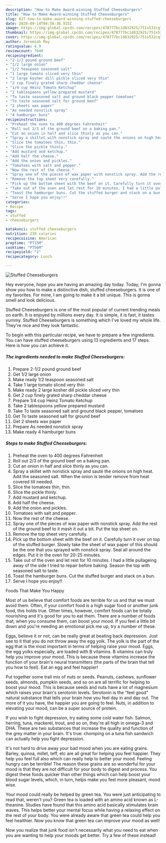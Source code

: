 ```yaml
---
description: "How to Make Award-winning Stuffed Cheeseburgers"
title: "How to Make Award-winning Stuffed Cheeseburgers"
slug: 627-how-to-make-award-winning-stuffed-cheeseburgers
date: 2020-09-14T04:50:36.915Z
image: https://img-global.cpcdn.com/recipes/478777bc1d832925/751x532cq70/stuffed-cheeseburgers-recipe-main-photo.jpg
thumbnail: https://img-global.cpcdn.com/recipes/478777bc1d832925/751x532cq70/stuffed-cheeseburgers-recipe-main-photo.jpg
cover: https://img-global.cpcdn.com/recipes/478777bc1d832925/751x532cq70/stuffed-cheeseburgers-recipe-main-photo.jpg
author: Jeremiah May
ratingvalue: 4.9
reviewcount: 7640
recipeingredient:
- "2-1/2 pound ground beef"
- "1/2 large onion"
- "1/2 teaspoon seasoned salt"
- "1 large tomato sliced very thin"
- "2 large kosher dill pickle sliced very thin"
- "2 cup finely grated sharp cheddar cheese"
- "1/4 cup Heinz Tomato Ketchup"
- "2 tablespoons yellow prepared mustard"
- "To taste seasoned salt and ground black pepper tomatoes"
- "To taste seasoned salt for ground beef"
- "2 sheets wax paper"
- "As needed nonstick spray"
- "4 hamburger buns"
recipeinstructions:
- "Preheat the oven to 400 degrees Fahrenheit"
- "Roll out 2/3 of the ground beef on a baking pan."
- "Cut an onion in half and slice thinly as you can."
- "Spray a skillet with nonstick spray and sauté the onions on high heat. Add the seasoned salt. When the onion is tender remove from heat covered till needed."
- "Slice the tomatoes thin, thin."
- "Slice the pickle thinly."
- "Add mustard and ketchup."
- "Add half the cheese."
- "Add the onion and pickles."
- "Tomatoes with salt and pepper."
- "Now the rest of the cheese."
- "Spray one of the pieces of wax paper with nonstick spray. Add the rest of the ground beef to it mash it out a bit. Put the top sheet on."
- "Remove the top sheet very carefully."
- "Pick up the bottom sheet with the beef on it. Carefully turn it over on top of the stuffed burger. Slowly take the sheet of wax paper of this should be the one that you sprayed with nonstick spray. Seal all around the edges. Put it in the oven for 20-25 minutes."
- "Take out of the oven and let rest for 10 minutes. I had a little pullageing away of the side I tried to repair before baking. Season the top with seasoned salt to taste."
- "Toast the hamburger buns. Cut the stuffed burger and stack on a bun."
- "Serve I hope you enjoy!!"
categories:
- Recipe
tags:
- stuffed
- cheeseburgers

katakunci: stuffed cheeseburgers 
nutrition: 239 calories
recipecuisine: American
preptime: "PT15M"
cooktime: "PT56M"
recipeyield: "2"
recipecategory: Lunch

---
```



![Stuffed Cheeseburgers](https://img-global.cpcdn.com/recipes/478777bc1d832925/751x532cq70/stuffed-cheeseburgers-recipe-main-photo.jpg)

Hey everyone, hope you are having an amazing day today. Today, I'm gonna show you how to make a distinctive dish, stuffed cheeseburgers. It is one of my favorites. For mine, I am going to make it a bit unique. This is gonna smell and look delicious.



Stuffed Cheeseburgers is one of the most popular of current trending meals on earth. It is enjoyed by millions every day. It is simple, it is fast, it tastes yummy. Stuffed Cheeseburgers is something which I've loved my whole life. They're nice and they look fantastic.


To begin with this particular recipe, we have to prepare a few ingredients. You can have stuffed cheeseburgers using 13 ingredients and 17 steps. Here is how you can achieve it.

<!--inarticleads1-->

##### The ingredients needed to make Stuffed Cheeseburgers:

1. Prepare 2-1/2 pound ground beef
1. Get 1/2 large onion
1. Make ready 1/2 teaspoon seasoned salt
1. Take 1 large tomato sliced very thin
1. Make ready 2 large kosher dill pickle sliced very thin
1. Get 2 cup finely grated sharp cheddar cheese
1. Prepare 1/4 cup Heinz Tomato Ketchup
1. Take 2 tablespoons yellow prepared mustard
1. Take To taste seasoned salt and ground black pepper, tomatoes
1. Get To taste seasoned salt for ground beef
1. Get 2 sheets wax paper
1. Prepare As needed nonstick spray
1. Make ready 4 hamburger buns




<!--inarticleads2-->

##### Steps to make Stuffed Cheeseburgers:

1. Preheat the oven to 400 degrees Fahrenheit
1. Roll out 2/3 of the ground beef on a baking pan.
1. Cut an onion in half and slice thinly as you can.
1. Spray a skillet with nonstick spray and sauté the onions on high heat. Add the seasoned salt. When the onion is tender remove from heat covered till needed.
1. Slice the tomatoes thin, thin.
1. Slice the pickle thinly.
1. Add mustard and ketchup.
1. Add half the cheese.
1. Add the onion and pickles.
1. Tomatoes with salt and pepper.
1. Now the rest of the cheese.
1. Spray one of the pieces of wax paper with nonstick spray. Add the rest of the ground beef to it mash it out a bit. Put the top sheet on.
1. Remove the top sheet very carefully.
1. Pick up the bottom sheet with the beef on it. Carefully turn it over on top of the stuffed burger. Slowly take the sheet of wax paper of this should be the one that you sprayed with nonstick spray. Seal all around the edges. Put it in the oven for 20-25 minutes.
1. Take out of the oven and let rest for 10 minutes. I had a little pullageing away of the side I tried to repair before baking. Season the top with seasoned salt to taste.
1. Toast the hamburger buns. Cut the stuffed burger and stack on a bun.
1. Serve I hope you enjoy!!




Foods That Make You Happy


Most of us believe that comfort foods are terrible for us and that we must avoid them. Often, if your comfort food is a high sugar food or another junk food, this holds true. Other times, however, comfort foods can be totally nourishing and it's good for you to eat them. There are a number of foods that, when you consume them, can boost your mood. If you feel a little bit down and you're needing an emotional pick me up, try a number of these.

Eggs, believe it or not, can be really great at beating back depression. Just see to it that you do not throw away the egg yolk. The yolk is the part of the egg that is the most important in terms of helping raise your mood. Eggs, the egg yolks especially, are loaded with B vitamins. B vitamins can truly help you improve your mood. This is because these vitamins increase the function of your brain's neural transmitters (the parts of the brain that tell you how to feel). Eat an egg and feel happier!

Put together some trail mix of nuts or seeds. Peanuts, cashews, sunflower seeds, almonds, pumpkin seeds, and so on are all terrific for helping to boost your mood. This is because seeds and nuts have a lot of magnesium which raises your brain's serotonin levels. Serotonin is the "feel good" natural substance that tells your brain how you feel day in and day out. The more of it you have, the happier you are going to feel. Nuts, in addition to elevating your mood, can be a super source of protein.

If you wish to fight depression, try eating some cold water fish. Salmon, herring, tuna, mackerel, trout, and so on, they're all high in omega-3 and DHA. These are two substances that increase the quality and function of the grey matter in your brain. It's true: chomping on a tuna fish sandwich can actually help you fight depression. 

It's not hard to drive away your bad mood when you are eating grains. Barley, quinoa, millet, teff, etc are all great for helping you feel happier. They help you feel full also which can really help to better your mood. Feeling hungry can be terrible! The reason these grains are so wonderful for your mood is that they are not difficult for your body to digest and process. You digest these foods quicker than other things which can help boost your blood sugar levels, which, in turn, helps make you feel more pleasant, mood wise.

Your mood could really be helped by green tea. You were just anticipating to read that, weren't you? Green tea is loaded with an amino acid known as L-theanine. Studies have found that this amino acid basically stimulates brain waves. This helps better your mental focus while having a relaxing effect on the rest of your body. You were already aware that green tea could help you feel healthier. Now you know that green tea can improve your mood as well!

Now you realize that junk food isn't necessarily what you need to eat when you are wanting to help your moods get better. Try a few of these instead!

